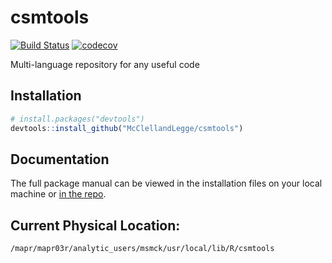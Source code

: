 # csmtools

[![Build Status](https://travis-ci.com/McClellandLegge/csmtools.svg?token=vWyRwqiydkD9aSKjF9mj&branch=master)](https://travis-ci.com/McClellandLegge/csmtools) [![codecov](https://codecov.io/gh/McClellandLegge/csmtools/branch/master/graph/badge.svg)](https://codecov.io/gh/McClellandLegge/csmtools)

Multi-language repository for any useful code

## Installation

```R
# install.packages("devtools")
devtools::install_github("McClellandLegge/csmtools")
```

## Documentation

The full package manual can be viewed in the installation files on your local machine or [in the repo](inst/csmtools.pdf).

## Current Physical Location:

`/mapr/mapr03r/analytic_users/msmck/usr/local/lib/R/csmtools`

